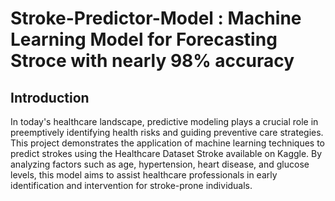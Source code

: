 # Stroke-Predictor-Model : Machine Learning Model for Forecasting Stroce with nearly 98% accuracy

## Introduction

In today's healthcare landscape, predictive modeling plays a crucial role in preemptively identifying health risks and guiding preventive care strategies. This project demonstrates the application of machine learning techniques to predict strokes using the Healthcare Dataset Stroke available on Kaggle. By analyzing factors such as age, hypertension, heart disease, and glucose levels, this model aims to assist healthcare professionals in early identification and intervention for stroke-prone individuals.

